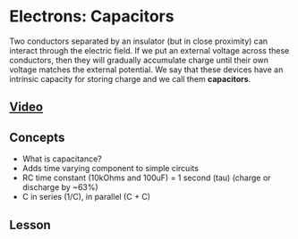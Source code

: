 # Electrons: Capacitors
Two conductors separated by an insulator (but in close proximity) can interact through the electric field. If we put an external voltage across these conductors, then they will gradually accumulate charge until their own voltage matches the external potential. We say that these devices have an intrinsic capacity for storing charge and we call them **capacitors**.

## [Video](https://vimeo.com/1035298931)

## Concepts
- What is capacitance?
- Adds time varying component to simple circuits
- RC time constant (10kOhms and 100uF) = 1 second (tau) (charge or discharge by ~63%)
- C in series (1/C), in parallel (C + C)

## Lesson
